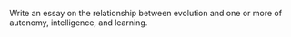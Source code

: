 

Write an essay on the relationship between evolution and one or more of
autonomy, intelligence, and learning.
